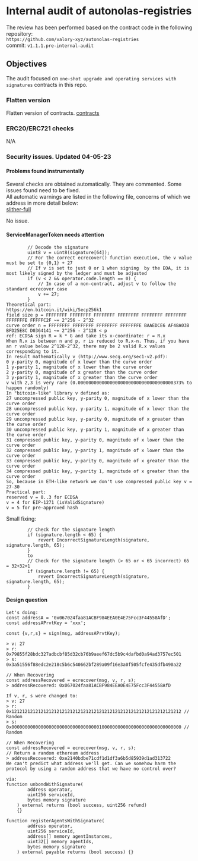 # Internal audit of autonolas-registries
The review has been performed based on the contract code in the following repository:<br>
`https://github.com/valory-xyz/autonolas-registries` <br>
commit: `v1.1.1.pre-internal-audit` <br> 

## Objectives
The audit focused on `one-shot upgrade and operating services with signatures` contracts in this repo.

### Flatten version
Flatten version of contracts. [contracts](https://github.com/valory-xyz/autonolas-registries/blob/main/audits/internal3/analysis/contracts) 

### ERC20/ERC721 checks
N/A

### Security issues. Updated 04-05-23
#### Problems found instrumentally
Several checks are obtained automatically. They are commented. Some issues found need to be fixed. <br>
All automatic warnings are listed in the following file, concerns of which we address in more detail below: <br>
[slither-full](https://github.com/valory-xyz/autonolas-registries/blob/main/audits/internal3/analysis/slither_full.txt)

No issue.

#### ServiceManagerToken needs attention
```
        // Decode the signature
        uint8 v = uint8(signature[64]);
        // For the correct ecrecover() function execution, the v value must be set to {0,1} + 27
        // If v is set to just 0 or 1 when signing  by the EOA, it is most likely signed by the ledger and must be adjusted
        if (v < 2 && operator.code.length == 0) {
            // In case of a non-contract, adjust v to follow the standard ecrecover case
            v += 27;
        }
Theoretical part:
https://en.bitcoin.it/wiki/Secp256k1
field size p = FFFFFFFF FFFFFFFF FFFFFFFF FFFFFFFF FFFFFFFF FFFFFFFF FFFFFFFE FFFFFC2F ~= 2^256 - 2^32
curve order n = FFFFFFFF FFFFFFFF FFFFFFFF FFFFFFFE BAAEDCE6 AF48A03B BFD25E8C D0364141 ~= 2^256 - 2^128 < p
ref: ECDSA sign R = k * G and take its x-coordinate: r = R.x
When R.x is between n and p, r is reduced to R.x-n. Thus, if you have an r value below 2^128-2^32, there may be 2 valid R.x values corresponding to it.
In result mathematically v (http://www.secg.org/sec1-v2.pdf):
0 y-parity 0, magnitude of x lower than the curve order
1 y-parity 1, magnitude of x lower than the curve order
2 y-parity 0, magnitude of x greater than the curve order
3 y-parity 1, magnitude of x greater than the curve order
v with 2,3 is very rare (0.000000000000000000000000000000000000373% to happen randomly)
In "bitcoin-like" library v defined as:
27 uncompressed public key, y-parity 0, magnitude of x lower than the curve order
28 uncompressed public key, y-parity 1, magnitude of x lower than the curve order
29 uncompressed public key, y-parity 0, magnitude of x greater than the curve order
30 uncompressed public key, y-parity 1, magnitude of x greater than the curve order
31 compressed public key, y-parity 0, magnitude of x lower than the curve order
32 compressed public key, y-parity 1, magnitude of x lower than the curve order
33 compressed public key, y-parity 0, magnitude of x greater than the curve order
34 compressed public key, y-parity 1, magnitude of x greater than the curve order
So, because in ETH-like network we don't use compressed public key v = 27-30
Practical part:
reserved v = 0..3 for ECDSA
v = 4 for EIP-1271 (isValidSignature)
v = 5 for pre-approved hash
```

Small fixing:
```
        // Check for the signature length
        if (signature.length < 65) {
            revert IncorrectSignatureLength(signature, signature.length, 65);
        }
        to
        // Check for the signature length (> 65 or < 65 incorrect) 65 = 32+32+1
        if (signature.length != 65) {
            revert IncorrectSignatureLength(signature, signature.length, 65);
        }
```

#### Design question
```
Let's doing:
const addressA = '0x067024faa81ACBF984EEA0E4E75Fcc3F44558AfD';
const addressAPrvtKey = 'xxx';

const {v,r,s} = sign(msg, addressAPrvtKey);

> v: 27
> r: 0x79855f28bdc327adbcbf85d32cb76b9aeef67dc5b9c4dafbd0a94ad3757ec501
> s: 0x3a51556f88edc2e218c5b6c540662bf289a09f16e3a0f505fcfe435dfb490a22

// When Recovering
const addressRecovered = ecrecover(msg, v, r, s);
> addressRecovered: 0x067024faa81ACBF984EEA0E4E75Fcc3F44558AfD

If v, r, s were changed to: 
> v: 27
> r: 0x1212121212121212121212121212121212121212121212121212121212121212 // Random
> s: 0x0000000000000000000000000000000001000000000000000000000000000000 // Random

// When Recovering
const addressRecovered = ecrecover(msg, v, r, s);
// Return a random ethereum address
> addressRecovered: 0xe2140bdbe71cdf1d1df3a6b5d85939d1ad313722
We can't predict what address we'll get. Can we somehow harm the protocol by using a random address that we have no control over?

via:
function unbondWithSignature(
        address operator,
        uint256 serviceId,
        bytes memory signature
    ) external returns (bool success, uint256 refund)
    {}

function registerAgentsWithSignature(
        address operator,
        uint256 serviceId,
        address[] memory agentInstances,
        uint32[] memory agentIds,
        bytes memory signature
    ) external payable returns (bool success) {}
```